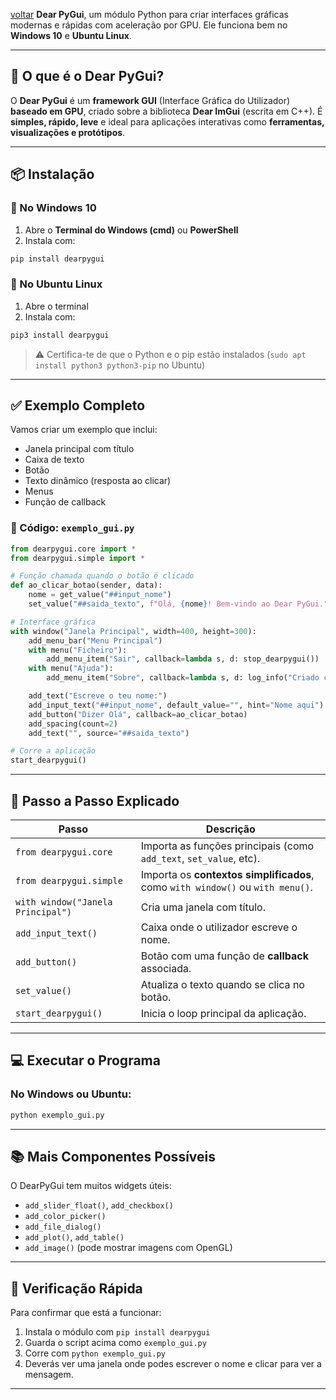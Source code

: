 [voltar](https://github.com/0joseDark/modules/blob/main/README.md)
**Dear PyGui**, um módulo Python para criar interfaces gráficas modernas e rápidas com aceleração por GPU. Ele funciona bem no **Windows 10** e **Ubuntu Linux**.

---

## 🧩 O que é o Dear PyGui?

O **Dear PyGui** é um **framework GUI** (Interface Gráfica do Utilizador) **baseado em GPU**, criado sobre a biblioteca **Dear ImGui** (escrita em C++). É **simples, rápido, leve** e ideal para aplicações interativas como **ferramentas, visualizações e protótipos**.

---

## 📦 Instalação

### 🔹 No Windows 10

1. Abre o **Terminal do Windows (cmd)** ou **PowerShell**
2. Instala com:

```bash
pip install dearpygui
```

### 🔹 No Ubuntu Linux

1. Abre o terminal
2. Instala com:

```bash
pip3 install dearpygui
```

> ⚠️ Certifica-te de que o Python e o pip estão instalados (`sudo apt install python3 python3-pip` no Ubuntu)

---

## ✅ Exemplo Completo

Vamos criar um exemplo que inclui:

* Janela principal com título
* Caixa de texto
* Botão
* Texto dinâmico (resposta ao clicar)
* Menus
* Função de callback

### 📄 Código: `exemplo_gui.py`

```python
from dearpygui.core import *
from dearpygui.simple import *

# Função chamada quando o botão é clicado
def ao_clicar_botao(sender, data):
    nome = get_value("##input_nome")
    set_value("##saida_texto", f"Olá, {nome}! Bem-vindo ao Dear PyGui.")

# Interface gráfica
with window("Janela Principal", width=400, height=300):
    add_menu_bar("Menu Principal")
    with menu("Ficheiro"):
        add_menu_item("Sair", callback=lambda s, d: stop_dearpygui())
    with menu("Ajuda"):
        add_menu_item("Sobre", callback=lambda s, d: log_info("Criado com Dear PyGui"))

    add_text("Escreve o teu nome:")
    add_input_text("##input_nome", default_value="", hint="Nome aqui")
    add_button("Dizer Olá", callback=ao_clicar_botao)
    add_spacing(count=2)
    add_text("", source="##saida_texto")

# Corre a aplicação
start_dearpygui()
```

---

## 📌 Passo a Passo Explicado

| Passo                             | Descrição                                                                      |
| --------------------------------- | ------------------------------------------------------------------------------ |
| `from dearpygui.core`             | Importa as funções principais (como `add_text`, `set_value`, etc).             |
| `from dearpygui.simple`           | Importa os **contextos simplificados**, como `with window()` ou `with menu()`. |
| `with window("Janela Principal")` | Cria uma janela com título.                                                    |
| `add_input_text()`                | Caixa onde o utilizador escreve o nome.                                        |
| `add_button()`                    | Botão com uma função de **callback** associada.                                |
| `set_value()`                     | Atualiza o texto quando se clica no botão.                                     |
| `start_dearpygui()`               | Inicia o loop principal da aplicação.                                          |

---

## 💻 Executar o Programa

### No Windows ou Ubuntu:

```bash
python exemplo_gui.py
```

---

## 📚 Mais Componentes Possíveis

O DearPyGui tem muitos widgets úteis:

* `add_slider_float()`, `add_checkbox()`
* `add_color_picker()`
* `add_file_dialog()`
* `add_plot()`, `add_table()`
* `add_image()` (pode mostrar imagens com OpenGL)

---

## 🧪 Verificação Rápida

Para confirmar que está a funcionar:

1. Instala o módulo com `pip install dearpygui`
2. Guarda o script acima como `exemplo_gui.py`
3. Corre com `python exemplo_gui.py`
4. Deverás ver uma janela onde podes escrever o nome e clicar para ver a mensagem.

---

